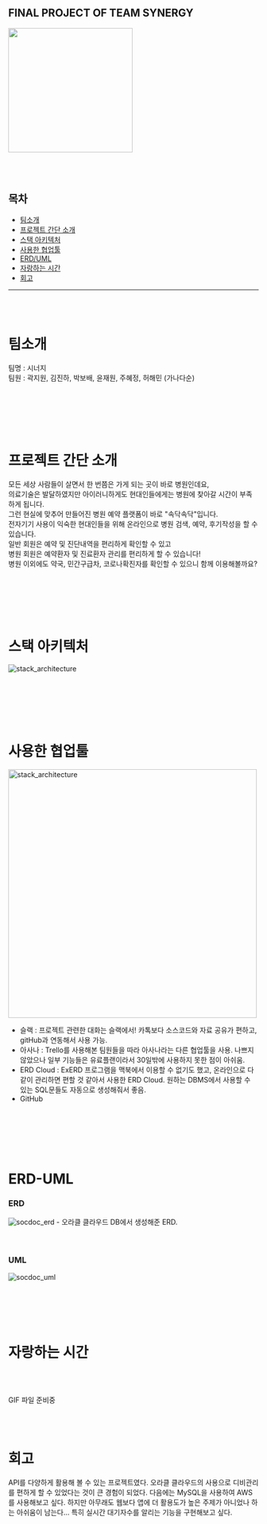 ## FINAL PROJECT OF TEAM SYNERGY

<img src="https://user-images.githubusercontent.com/33106403/91033035-bd354580-e63d-11ea-9a55-9ae6aa65048a.png" width=250px />


<br><br>

## 목차
- [팀소개](#팀소개)
- [프로젝트 간단 소개](#프로젝트-간단-소개)
- [스택 아키텍처](#스택-아키텍처)
- [사용한 협업툴](#사용한-협업툴)
- [ERD/UML](#ERD-UML)
- [자랑하는 시간](#자랑하는-시간)
- [회고](#회고)

___


<br><br>

# 팀소개
팀명 : 시너지 <br>
팀원 : 곽지원, 김진하, 박보배, 윤재원, 주혜정, 허해민 (가나다순)

<br><br>


<br><br>

# 프로젝트 간단 소개

모든 세상 사람들이 살면서 한 번쯤은 가게 되는 곳이 바로 병원인데요,<br>
의료기술은 발달하였지만 아이러니하게도 현대인들에게는 병원에 찾아갈 시간이 부족하게 됩니다.<br>
그런 현실에 맞추어 만들어진 병원 예약 플랫폼이 바로 "속닥속닥"입니다. <br>
전자기기 사용이 익숙한 현대인들을 위해 온라인으로 병원 검색, 예약, 후기작성을 할 수 있습니다.<br>
일반 회원은 예약 및 진단내역을 편리하게 확인할 수 있고<br>
병원 회원은 예약환자 및 진료환자 관리를 편리하게 할 수 있습니다!<br>
병원 이외에도 약국, 민간구급차, 코로나확진자를 확인할 수 있으니 함께 이용해볼까요?<br>


<br><br>


<br><br>

# 스택 아키텍처

<img alt="stack_architecture" src="https://user-images.githubusercontent.com/33106403/91033600-97f50700-e63e-11ea-81e8-18e801677d2f.jpeg">

<br><br>


<br><br>

# 사용한 협업툴

<img alt="stack_architecture" src="https://user-images.githubusercontent.com/33106403/91033578-8f043580-e63e-11ea-99ce-05627952bb2d.jpeg" width=500px>

- 슬랙 : 프로젝트 관련한 대화는 슬랙에서! 카톡보다 소스코드와 자료 공유가 편하고, gitHub과 연동해서 사용 가능.
- 아사나 : Trello를 사용해본 팀원들을 따라 아사나라는 다른 협업툴을 사용.
          나쁘지 않았으나 일부 기능들은 유료플랜이라서 30일밖에 사용하지 못한 점이 아쉬움.
- ERD Cloud : ExERD 프로그램을 맥북에서 이용할 수 없기도 했고, 온라인으로 다같이 관리하면 편할 것 같아서 사용한 ERD Cloud. 
              원하는 DBMS에서 사용할 수 있는 SQL문들도 자동으로 생성해줘서 좋음.
- GitHub

<br><br>


<br><br>

# ERD-UML

### ERD
<img alt="socdoc_erd" src="https://user-images.githubusercontent.com/33106403/91034571-2d44cb00-e640-11ea-9376-9c23dd9d5fe3.jpeg"> 
- 오라클 클라우드 DB에서 생성해준 ERD. 
<br><br><br>


### UML
<img alt="socdoc_uml" src="https://user-images.githubusercontent.com/33106403/91038766-4a7c9800-e646-11ea-94d0-4509370902cb.jpg">
<br><br><br>


<br><br>

# 자랑하는 시간

<br><br>

GIF 파일 준비중

<br><br>

# 회고
 API를 다양하게 활용해 볼 수 있는 프로젝트였다. 오라클 클라우드의 사용으로 디비관리를 편하게 할 수 있었다는 것이 큰 경험이 되었다.
다음에는 MySQL을 사용하여 AWS를 사용해보고 싶다. 
 하지만 아무래도 웹보다 앱에 더 활용도가 높은 주제가 아니었나 하는 아쉬움이 남는다...
특히 실시간 대기자수를 알리는 기능을 구현해보고 싶다.
